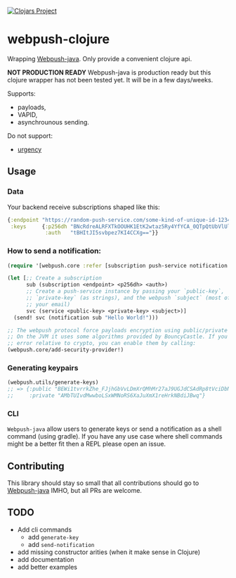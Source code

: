 [![Clojars Project](https://img.shields.io/clojars/v/webpush.svg)](https://clojars.org/webpush)

# webpush-clojure

Wrapping [Webpush-java](https://github.com/web-push-libs/webpush-java). Only provide a convenient clojure api.

**NOT PRODUCTION READY** Webpush-java is production ready but this clojure
wrapper has not been tested yet. It will be in a few days/weeks.

Supports:
- payloads,
- VAPID,
- asynchrounous sending.

Do not support:
- [urgency](https://github.com/web-push-libs/webpush-java/issues/29)

## Usage

### Data

Your backend receive subscriptions shaped like this:
```clojure
{:endpoint "https://random-push-service.com/some-kind-of-unique-id-1234/v2/"
 :keys     {:p256dh "BNcRdreALRFXTkOOUHK1EtK2wtaz5Ry4YfYCA_0QTpQtUbVlUls0VJXg7A8u-Ts1XbjhazAkj7I99e8QcYP7DkM="
            :auth   "tBHItJI5svbpez7KI4CCXg=="}}
```

### How to send a notification:
```clojure
(require '[webpush.core :refer [subscription push-service notification send!]])

(let [;; Create a subscription
      sub (subscription <endpoint> <p256dh> <auth>)
      ;; Create a push-service instance by passing your `public-key`,
      ;; `private-key` (as strings), and the webpush `subject` (most of the time
      ;; your email)
      svc (service <public-key> <private-key> <subject>)]
  (send! svc (notification sub "Hello World!")))

;; The webpush protocol force payloads encryption using public/private keypairs.
;; On the JVM it uses some algorithms provided by BouncyCastle. If you get any
;; error relative to crypto, you can enable them by calling:
(webpush.core/add-security-provider!)
```

### Generating keypairs

```clojure
(webpush.utils/generate-keys)
;; => {:public "BEWi1tvrrkZhe_FJjhGbVvLDmXrQMhMr27aJ9UGJdCSAdRp8tVciDbNqBMLlmb2ZctcZvfY2tEvQIlSRo7QqVkw=",
;;     :private "AMbTUIvdMwwboLSxWMNoRS6XaJuXmX1reHrkNBdiJBwq"}
```

### CLI

`Webpush-java` allow users to generate keys or send a notification as a shell
command (using gradle). If you have any use case where shell commands might be a
better fit then a REPL please open an issue.

## Contributing

This library should stay so small that all contributions should go to [Webpush-java](https://github.com/web-push-libs/webpush-java) IMHO, but all PRs are welcome.

## TODO

- Add cli commands
  - add `generate-key`
  - add `send-notification`
- add missing constructor arities (when it make sense in Clojure)
- add documentation
- add better examples

